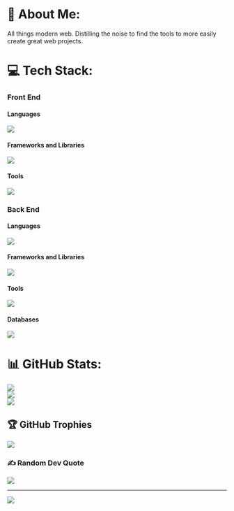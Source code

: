 # 💫 About Me:
All things modern web. Distilling the noise to find the tools to more easily create great web projects.


# 💻 Tech Stack:

<!-- Proudly created with GPRM ( https://gprm.itsvg.in ) -->

<p align="center"><h3>Front End</h3>
  <h4>Languages</h4>
  <a href="https://skillicons.dev">
<img src="https://skillicons.dev/icons?i=html,css,js,ts,md&theme=dark" />
</a>
<h4>Frameworks and Libraries</h4>
  <a href="https://skillicons.dev">
<img src="https://skillicons.dev/icons?i=alpinejs,bootstrap,ember,electron,express,less,lit,htmx,nextjs,muxtjs,pinia,react,redux,sass,solidjs,svelte,tailwind,vue,vuetify,&theme=dark" />
</a>
<h4>Tools</h4>
  <a href="https://skillicons.dev">
<img src="https://skillicons.dev/icons?i=alpinejs,astro,bitbucket,bootstrap,bun,cloudflare,figma,git,github,gitlab,npm,pnpm,vite,vitest,&theme=dark" />
</a></p>

<p align="center"><h3>Back End</h3>
  <h4>Languages</h4>
  <a href="https://skillicons.dev"><img src="https://skillicons.dev/icons?i=php,py,perl,js&theme=dark" /></a>
  <h4>Frameworks and Libraries</h4>
  <a href="https://skillicons.dev"><img src="https://skillicons.dev/icons?i=django,flask,htmx,laravel,nestjs,nuxtjs,remix,symfony,&theme=dark" /></a>
  <h4>Tools</h4>
  <a href="https://skillicons.dev"><img src="https://skillicons.dev/icons?i=nginx,nodejs,prisma,redis,&theme=dark" /></a>
  <h4>Databases</h4>
  <a href="https://skillicons.dev"><img src="https://skillicons.dev/icons?i=sqlite,mysql,postgres,mongodb,supabase,firebase&theme=dark" /></a>
</p>


<!---
![CSS3](https://img.shields.io/badge/css3-%231572B6.svg?style=plastic&logo=css3&logoColor=white)
![HTML5](https://img.shields.io/badge/html5-%23E34F26.svg?style=plastic&logo=html5&logoColor=white) 
![JavaScript](https://img.shields.io/badge/javascript-%23323330.svg?style=plastic&logo=javascript&logoColor=%23F7DF1E) 
![Markdown](https://img.shields.io/badge/markdown-%23000000.svg?style=plastic&logo=markdown&logoColor=white) 
![Perl](https://img.shields.io/badge/perl-%2339457E.svg?style=plastic&logo=perl&logoColor=white) 
![PHP](https://img.shields.io/badge/php-%23777BB4.svg?style=plastic&logo=php&logoColor=white) 
![Python](https://img.shields.io/badge/python-3670A0?style=plastic&logo=python&logoColor=ffdd54) 
![Shell Script](https://img.shields.io/badge/shell_script-%23121011.svg?style=plastic&logo=gnu-bash&logoColor=white) 
![TypeScript](https://img.shields.io/badge/typescript-%23007ACC.svg?style=plastic&logo=typescript&logoColor=white) 
![Alibaba Cloud](https://img.shields.io/badge/AlibabaCloud-%23FF6701.svg?style=plastic&logo=alibabacloud&logoColor=white) 
![AWS](https://img.shields.io/badge/AWS-%23FF9900.svg?style=plastic&logo=amazon-aws&logoColor=white) 
![Azure](https://img.shields.io/badge/azure-%230072C6.svg?style=plastic&logo=microsoftazure&logoColor=white) 
![Cloudflare](https://img.shields.io/badge/Cloudflare-F38020?style=plastic&logo=Cloudflare&logoColor=white) 
![Datadog](https://img.shields.io/badge/datadog-%23632CA6.svg?style=plastic&logo=datadog&logoColor=white) 
![DigitalOcean](https://img.shields.io/badge/DigitalOcean-%230167ff.svg?style=plastic&logo=digitalOcean&logoColor=white) 
![Firebase](https://img.shields.io/badge/firebase-%23039BE5.svg?style=plastic&logo=firebase) 
![GithubPages](https://img.shields.io/badge/github%20pages-121013?style=plastic&logo=github&logoColor=white) 
![Glitch](https://img.shields.io/badge/glitch-%233333FF.svg?style=plastic&logo=glitch&logoColor=white) 
![Google Cloud](https://img.shields.io/badge/GoogleCloud-%234285F4.svg?style=plastic&logo=google-cloud&logoColor=white) 
![Linode](https://img.shields.io/badge/linode-00A95C?style=plastic&logo=linode&logoColor=white) 
![Netlify](https://img.shields.io/badge/netlify-%23000000.svg?style=plastic&logo=netlify&logoColor=#00C7B7) 
![Heroku](https://img.shields.io/badge/heroku-%23430098.svg?style=plastic&logo=heroku&logoColor=white) !
[OpenStack](https://img.shields.io/badge/Openstack-%23f01742.svg?style=plastic&logo=openstack&logoColor=white) 
![PythonAnywhere](https://img.shields.io/badge/pythonanywhere-%232F9FD7.svg?style=plastic&logo=pythonanywhere&logoColor=151515) 
![Render](https://img.shields.io/badge/Render-%46E3B7.svg?style=plastic&logo=render&logoColor=white) 
![Vercel](https://img.shields.io/badge/vercel-%23000000.svg?style=plastic&logo=vercel&logoColor=white) 
![Vultr](https://img.shields.io/badge/Vultr-007BFC.svg?style=plastic&logo=vultr) 
![AdonisJS](https://img.shields.io/badge/adonisjs-%23220052.svg?style=plastic&logo=adonisjs&logoColor=white) 
![Alpine.js](https://img.shields.io/badge/alpinejs-white.svg?style=plastic&logo=alpinedotjs&logoColor=%238BC0D0) 
![Astro](https://img.shields.io/badge/astro-%232C2052.svg?style=plastic&logo=astro&logoColor=white) 
![Aurelia](https://img.shields.io/badge/aurelia-%23ED2B88.svg?style=plastic&logo=aurelia&logoColor=fff) 
![Bootstrap](https://img.shields.io/badge/bootstrap-%238511FA.svg?style=plastic&logo=bootstrap&logoColor=white) 
![Bun](https://img.shields.io/badge/Bun-%23000000.svg?style=plastic&logo=bun&logoColor=white) 
![Bulma](https://img.shields.io/badge/bulma-00D0B1?style=plastic&logo=bulma&logoColor=white) 
![Chakra](https://img.shields.io/badge/chakra-%234ED1C5.svg?style=plastic&logo=chakraui&logoColor=white) 
![Code-Igniter](https://img.shields.io/badge/CodeIgniter-%23EF4223.svg?style=plastic&logo=codeIgniter&logoColor=white) 
![DaisyUI](https://img.shields.io/badge/daisyui-5A0EF8?style=plastic&logo=daisyui&logoColor=white) 
![Deno JS](https://img.shields.io/badge/deno%20js-000000?style=plastic&logo=deno&logoColor=white) 
![Directus](https://img.shields.io/badge/directus-%2364f.svg?style=plastic&logo=directus&logoColor=white) 
![Django](https://img.shields.io/badge/django-%23092E20.svg?style=plastic&logo=django&logoColor=white) 
![Fastify](https://img.shields.io/badge/fastify-%23000000.svg?style=plastic&logo=fastify&logoColor=white) 
![FastAPI](https://img.shields.io/badge/FastAPI-005571?style=plastic&logo=fastapi) 
![Express.js](https://img.shields.io/badge/express.js-%23404d59.svg?style=plastic&logo=express&logoColor=%2361DAFB) 
![Ember](https://img.shields.io/badge/ember-1C1E24?style=plastic&logo=ember.js&logoColor=#D04A37) 
![Electron.js](https://img.shields.io/badge/Electron-191970?style=plastic&logo=Electron&logoColor=white) 
![Flask](https://img.shields.io/badge/flask-%23000.svg?style=plastic&logo=flask&logoColor=white) 
![Flutter](https://img.shields.io/badge/Flutter-%2302569B.svg?style=plastic&logo=Flutter&logoColor=white) 
![Joomla](https://img.shields.io/badge/joomla-%235091CD.svg?style=plastic&logo=joomla&logoColor=white) 
![Jasmine](https://img.shields.io/badge/jasmine-%238A4182.svg?style=plastic&logo=jasmine&logoColor=white) 
![Laravel](https://img.shields.io/badge/laravel-%23FF2D20.svg?style=plastic&logo=laravel&logoColor=white) 
![Less](https://img.shields.io/badge/less-2B4C80?style=plastic&logo=less&logoColor=white) 
![MUI](https://img.shields.io/badge/MUI-%230081CB.svg?style=plastic&logo=mui&logoColor=white) 
![Metero JS](https://img.shields.io/badge/meteorjs-%23d74c4c.svg?style=plastic&logo=meteor&logoColor=white) 
![Mantine](https://img.shields.io/badge/Mantine-ffffff?style=plastic&logo=Mantine&logoColor=339af0) 
![NPM](https://img.shields.io/badge/NPM-%23CB3837.svg?style=plastic&logo=npm&logoColor=white) 
![NestJS](https://img.shields.io/badge/nestjs-%23E0234E.svg?style=plastic&logo=nestjs&logoColor=white) 
![Nuxt JS](https://img.shields.io/badge/Nuxt-002E3B?style=plastic&logo=nuxt.js&logoColor=#00DC82) 
![NodeJS](https://img.shields.io/badge/node.js-6DA55F?style=plastic&logo=node.js&logoColor=white) 
![Next JS](https://img.shields.io/badge/Next-black?style=plastic&logo=next.js&logoColor=white) 
![PNPM](https://img.shields.io/badge/pnpm-%234a4a4a.svg?style=plastic&logo=pnpm&logoColor=f69220) 
![React](https://img.shields.io/badge/react-%2320232a.svg?style=plastic&logo=react&logoColor=%2361DAFB) 
![React Native](https://img.shields.io/badge/react_native-%2320232a.svg?style=plastic&logo=react&logoColor=%2361DAFB) 
![Radix UI](https://img.shields.io/badge/radix%20ui-161618.svg?style=plastic&logo=radix-ui&logoColor=white) 
![Redux](https://img.shields.io/badge/redux-%23593d88.svg?style=plastic&logo=redux&logoColor=white) 
![Remix](https://img.shields.io/badge/remix-%23000.svg?style=plastic&logo=remix&logoColor=white) 
![RollupJS](https://img.shields.io/badge/RollupJS-ef3335?style=plastic&logo=rollup.js&logoColor=white) 
![SASS](https://img.shields.io/badge/SASS-hotpink.svg?style=plastic&logo=SASS&logoColor=white) 
![Symfony](https://img.shields.io/badge/symfony-%23000000.svg?style=plastic&logo=symfony&logoColor=white) 
![Svelte](https://img.shields.io/badge/svelte-%23f1413d.svg?style=plastic&logo=svelte&logoColor=white) 
![Stylus](https://img.shields.io/badge/stylus-%23ff6347.svg?style=plastic&logo=stylus&logoColor=white) 
![Styled Components](https://img.shields.io/badge/styled--components-DB7093?style=plastic&logo=styled-components&logoColor=white) 
![Strapi](https://img.shields.io/badge/strapi-%232E7EEA.svg?style=plastic&logo=strapi&logoColor=white) 
![SolidJS](https://img.shields.io/badge/SolidJS-2c4f7c?style=plastic&logo=solid&logoColor=c8c9cb) 
![TailwindCSS](https://img.shields.io/badge/tailwindcss-%2338B2AC.svg?style=plastic&logo=tailwind-css&logoColor=white) 
![Vite](https://img.shields.io/badge/vite-%23646CFF.svg?style=plastic&logo=vite&logoColor=white) 
![WordPress](https://img.shields.io/badge/WordPress-%23117AC9.svg?style=plastic&logo=WordPress&logoColor=white) 
![Webpack](https://img.shields.io/badge/webpack-%238DD6F9.svg?style=plastic&logo=webpack&logoColor=black) 
![Vuetify](https://img.shields.io/badge/Vuetify-1867C0?style=plastic&logo=vuetify&logoColor=AEDDFF) 
![Vue.js](https://img.shields.io/badge/vue.js-%2335495e.svg?style=plastic&logo=vuedotjs&logoColor=%234FC08D) 
![Yarn](https://img.shields.io/badge/yarn-%232C8EBB.svg?style=plastic&logo=yarn&logoColor=white) 
![Zod](https://img.shields.io/badge/zod-%233068b7.svg?style=plastic&logo=zod&logoColor=white) 
![Apache](https://img.shields.io/badge/apache-%23D42029.svg?style=plastic&logo=apache&logoColor=white) 
![Nginx](https://img.shields.io/badge/nginx-%23009639.svg?style=plastic&logo=nginx&logoColor=white) 
![CockroachLabs](https://img.shields.io/badge/Cockroach%20Labs-6933FF?style=plastic&logo=Cockroach%20Labs&logoColor=white) 
![Couchbase](https://img.shields.io/badge/Couchbase-EA2328?style=plastic&logo=couchbase&logoColor=white) 
![Firebase](https://img.shields.io/badge/firebase-a08021?style=plastic&logo=firebase&logoColor=ffcd34) 
![MySQL](https://img.shields.io/badge/mysql-4479A1.svg?style=plastic&logo=mysql&logoColor=white) 
![MongoDB](https://img.shields.io/badge/MongoDB-%234ea94b.svg?style=plastic&logo=mongodb&logoColor=white) 
![MariaDB](https://img.shields.io/badge/MariaDB-003545?style=plastic&logo=mariadb&logoColor=white) 
![PlanetScale](https://img.shields.io/badge/planetscale-%23000000.svg?style=plastic&logo=planetscale&logoColor=white) 
![Postgres](https://img.shields.io/badge/postgres-%23316192.svg?style=plastic&logo=postgresql&logoColor=white) 
![Redis](https://img.shields.io/badge/redis-%23DD0031.svg?style=plastic&logo=redis&logoColor=white) 
![Single Store](https://img.shields.io/badge/Single%20Store-AA00FF?style=plastic&logo=singlestore&logoColor=white) 
![SQLite](https://img.shields.io/badge/sqlite-%2307405e.svg?style=plastic&logo=sqlite&logoColor=white) 
![Supabase](https://img.shields.io/badge/Supabase-3ECF8E?style=plastic&logo=supabase&logoColor=white) 
![Adobe](https://img.shields.io/badge/adobe-%23FF0000.svg?style=plastic&logo=adobe&logoColor=white) 
![Canva](https://img.shields.io/badge/Canva-%2300C4CC.svg?style=plastic&logo=Canva&logoColor=white) 
![Dribbble](https://img.shields.io/badge/Dribbble-EA4C89?style=plastic&logo=dribbble&logoColor=white) 
![Figma](https://img.shields.io/badge/figma-%23F24E1E.svg?style=plastic&logo=figma&logoColor=white) 
![Framer](https://img.shields.io/badge/Framer-black?style=plastic&logo=framer&logoColor=blue) 
![Storybook](https://img.shields.io/badge/-Storybook-FF4785?style=plastic&logo=storybook&logoColor=white) 
![Sketch](https://img.shields.io/badge/Sketch-FFB387?style=plastic&logo=sketch&logoColor=black) 
![Krita](https://img.shields.io/badge/Krita-203759?style=plastic&logo=krita&logoColor=EEF37B) 
![Gimp](https://img.shields.io/badge/Gimp-657D8B?style=plastic&logo=gimp&logoColor=FFFFFF) 
![Inkscape](https://img.shields.io/badge/Inkscape-e0e0e0?style=plastic&logo=inkscape&logoColor=080A13) 
![GitHub Actions](https://img.shields.io/badge/github%20actions-%232671E5.svg?style=plastic&logo=githubactions&logoColor=white) 
![Bitbucket](https://img.shields.io/badge/bitbucket-%230047B3.svg?style=plastic&logo=bitbucket&logoColor=white) 
![GitHub](https://img.shields.io/badge/github-%23121011.svg?style=plastic&logo=github&logoColor=white) 
![GitLab](https://img.shields.io/badge/gitlab-%23181717.svg?style=plastic&logo=gitlab&logoColor=white) 
![Gitpod](https://img.shields.io/badge/gitpod-f06611.svg?style=plastic&logo=gitpod&logoColor=white) 
![Git](https://img.shields.io/badge/git-%23F05033.svg?style=plastic&logo=git&logoColor=white) 
![ElasticSearch](https://img.shields.io/badge/-ElasticSearch-005571?style=plastic&logo=elasticsearch) 
![ESLint](https://img.shields.io/badge/ESLint-4B3263?style=plastic&logo=eslint&logoColor=white) 
![Docker](https://img.shields.io/badge/docker-%230db7ed.svg?style=plastic&logo=docker&logoColor=white) 
![Notion](https://img.shields.io/badge/Notion-%23000000.svg?style=plastic&logo=notion&logoColor=white) 
![Postman](https://img.shields.io/badge/Postman-FF6C37?style=plastic&logo=postman&logoColor=white) 
![Trello](https://img.shields.io/badge/Trello-%23026AA7.svg?style=plastic&logo=Trello&logoColor=white) 
![TOR](https://img.shields.io/badge/tor-%237E4798.svg?style=plastic&logo=tor-project&logoColor=white) 
![Vagrant](https://img.shields.io/badge/vagrant-%231563FF.svg?style=plastic&logo=vagrant&logoColor=white)
--->


# 📊 GitHub Stats:
![](https://github-readme-stats.vercel.app/api?username=dawebmastaa&theme=vue-dark&hide_border=true&include_all_commits=false&count_private=false)<br/>
![](https://github-readme-streak-stats.herokuapp.com/?user=dawebmastaa&theme=vue-dark&hide_border=true)<br/>
![](https://github-readme-stats.vercel.app/api/top-langs/?username=dawebmastaa&theme=vue-dark&hide_border=true&include_all_commits=false&count_private=false&layout=compact)

## 🏆 GitHub Trophies
![](https://github-profile-trophy.vercel.app/?username=dawebmastaa&theme=github_dark&no-frame=false&no-bg=false&margin-w=4)

### ✍️ Random Dev Quote
![](https://quotes-github-readme.vercel.app/api?type=horizontal&theme=radical)

---
[![](https://visitcount.itsvg.in/api?id=dawebmastaa&icon=0&color=0)](https://visitcount.itsvg.in)

<!--
<p align="center">
  <a href="https://skillicons.dev">
<img src="https://skillicons.dev/icons?i=alpinejs,astro,aws,azure,bitbucket,bootstrap,bun,yarn,webpack,vue,vite,ts,tailwind,symfony,svelte,solidjs,supabase,sublime,sqlite,sass,redux,redis,react,postgres,perl,nuxtjs,nodejs,nginx,nextjs,netlify,nestjs,mysql,mongodb,less,laravel,htmx,git,firebase,figma,express,ember,electron" />
  </a>
</p>
-->
